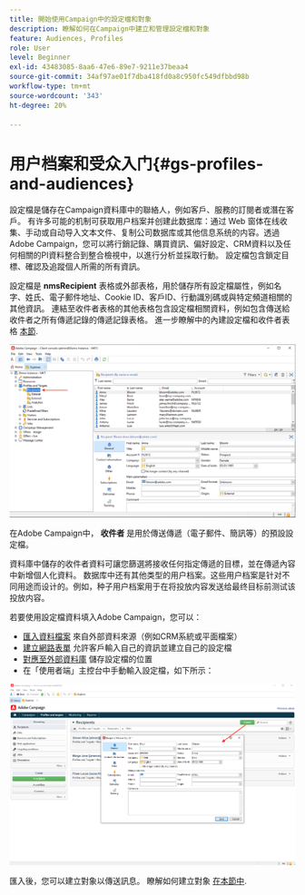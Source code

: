 ```yaml
---
title: 開始使用Campaign中的設定檔和對象
description: 瞭解如何在Campaign中建立和管理設定檔和對象
feature: Audiences, Profiles
role: User
level: Beginner
exl-id: 43483085-8aa6-47e6-89e7-9211e37beaa4
source-git-commit: 34af97ae01f7dba418fd0a8c950fc549dfbbd98b
workflow-type: tm+mt
source-wordcount: '343'
ht-degree: 20%

---
```


# 用户档案和受众入门{#gs-profiles-and-audiences}

設定檔是儲存在Campaign資料庫中的聯絡人，例如客戶、服務的訂閱者或潛在客戶。 有许多可能的机制可获取用户档案并创建此数据库：通过 Web 窗体在线收集、手动或自动导入文本文件、复制公司数据库或其他信息系统的内容。透過Adobe Campaign，您可以將行銷記錄、購買資訊、偏好設定、CRM資料以及任何相關的PI資料整合到整合檢視中，以進行分析並採取行動。 設定檔包含鎖定目標、確認及追蹤個人所需的所有資訊。



設定檔是 **nmsRecipient** 表格或外部表格，用於儲存所有設定檔屬性，例如名字、姓氏、電子郵件地址、Cookie ID、客戶ID、行動識別碼或與特定頻道相關的其他資訊。 連結至收件者表格的其他表格包含設定檔相關資料，例如包含傳送給收件者之所有傳遞記錄的傳遞記錄表格。 進一步瞭解中的內建設定檔和收件者表格 [本節](../dev/datamodel.md#ootb-profiles).

![](assets/recipients-in-explorer.png)

在Adobe Campaign中， **收件者** 是用於傳送傳遞（電子郵件、簡訊等）的預設設定檔。

資料庫中儲存的收件者資料可讓您篩選將接收任何指定傳遞的目標，並在傳遞內容中新增個人化資料。 数据库中还有其他类型的用户档案。这些用户档案是针对不同用途而设计的。例如，种子用户档案用于在将投放内容发送给最终目标前测试该投放内容。

若要使用設定檔資料填入Adobe Campaign，您可以：

* [匯入資料檔案](../start/import.md) 來自外部資料來源（例如CRM系統或平面檔案）
* [建立網路表單](../dev/webapps.md) 允許客戶輸入自己的資訊並建立自己的設定檔
* [對應至外部資料庫](../connect/fda.md) 儲存設定檔的位置
* 在「使用者端」主控台中手動輸入設定檔，如下所示：

![](assets/create-profile.png)

<!--You can also select your message audience in an external file: recipients are stored not in the database, but in files. These are known as “external” deliveries. These contacts can be imported or not in Adobe Campaign. [Learn more](external-profiles.md).-->

匯入後，您可以建立對象以傳送訊息。 瞭解如何建立對象 [在本節中](create-audiences.md).